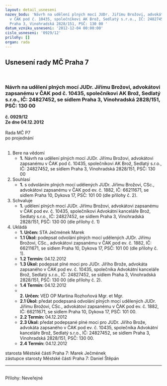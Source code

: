 ```yaml
---
layout: detail_usneseni
nazev_bodu: 'Návrh na udělení plných mocí JUDr. Jiřímu Brožovi, advokátovi zapsanému
  v ČAK pod č. 10435, společníkovi AK Brož, Sedlatý s.r.o., IČ: 24827452, se sídlem
  Praha 3, Vinohradská 2828/151, PSČ: 130 00 '
datum_vzniku_usneseni: '2012-12-04 00:00:00'
cislo_usneseni: '0929/12'
prilohy: []
organ: rada
---
```

<div id="ucUsn_pList" class="usn">
	<span><h2>Usnesení rady MČ Praha 7 </h2>
<br></span><div class="standBody">
<span><h3>Návrh na udělení plných mocí JUDr. Jiřímu Brožovi, advokátovi zapsanému v ČAK pod č. 10435, společníkovi AK Brož, Sedlatý s.r.o., IČ: 24827452, se sídlem Praha 3, Vinohradská 2828/151, PSČ: 130 00 </h3></span><div class="center">
		<strong>č. 0929/12</strong><br>
	</div>
<div class="center">
		<strong>Ze dne 04.12.2012</strong><br><br>
	</div>Rada MČ P7<br> po projednání<br><br><ol>
<li>Bere na vědomí<ul><li>
<strong>1.</strong> Návrh na udělení plných mocí JUDr. Jiřímu Brožovi, advokátovi zapsanému v ČAK pod č. 10435, společníkovi AK Brož, Sedlatý s.r.o., IČ: 24827452, se sídlem Praha 3, Vinohradská 2828/151, PSČ: 130 00 </li></ul>
</li>
<li>Souhlasí<ul><li>
<strong>1.</strong> s odvoláním plných mocí udělených JUDr. Jiřímu Brožovi, CSc., advokátovi zapsanému v ČAK pod ev. č. 1882, IČ: 66211671, se sídlem Praha 10, Dykova 17, PSČ: 101 00 (dle přílohy č. 2).</li></ul>
</li>
<li>Schvaluje<ul><li>
<strong>1.</strong> udělení plných mocí JUDr. Jiřímu Brožovi, advokátovi zapsanému v ČAK pod ev. č. 10435, společníkovi Advokátní kanceláře Brož, Sedlatý s.r.o., IČ: 24827452, se sídlem Praha 3, Vinohradská 2828/151, PSČ: 130 00 (dle přílohy č. 1)</li></ul>
</li>
<li>Ukládá<ul>
<li>
<strong>1. Určen: </strong>STA Ječmének Marek</li>
<li>
<strong>1.1 Úkol: </strong>podepsat odvolání plných mocí udělených JUDr. Jiřímu Brožovi, CSc., advokátovi zapsanému v ČAK pod ev. č. 1882, IČ: 66211671, se sídlem Praha 10, Dykova 17, PSČ: 101 00 (dle přílohy č. 1).</li>
<li>
<strong>1.2 Termín: </strong>04.12.2012</li>
<li>
<strong>1.3 Úkol: </strong>podepsat plné moci pro JUDr. Jiřího Brože, advokáta zapsaného v ČAK pod ev. č. 10435, společníka Advokátní kanceláře Brož, Sedlatý s.r.o., IČ: 24827452, se sídlem Praha 3, Vinohradská 2828/151, PSČ: 130 00 (dle přílohy č. 2). </li>
<li>
<strong>1.4 Termín: </strong>04.12.2012</li>
<li>
<strong><br>2. Určen: </strong>VED OP Martina Rozhoňová Mgr. et Mgr.</li>
<li>
<strong>2.1 Úkol: </strong>předat podepsaná odvolání plných mocí udělených JUDr. Jiřímu Brožovi, CSc., advokátovi zapsanému v ČAK pod ev. č. 1882, IČ: 66211671, se sídlem Praha 10, Dykova 17, PSČ: 101 00. </li>
<li>
<strong>2.2 Termín: </strong>04.12.2012</li>
<li>
<strong>2.3 Úkol: </strong>předat podepsané plné moci pro JUDr. Jiřího Brože, advokáta zapsaného v ČAK pod ev. č. 10435, společníka Advokátní kanceláře Brož, Sedlatý s.r.o., IČ: 24827452, se sídlem Praha 3, Vinohradská 2828/151, PSČ: 130 00.</li>
<li>
<strong>2.4 Termín: </strong>04.12.2012</li>
</ul>
</li>
</ol>starosta Městské části Praha 7: Marek Ječmének<br>zástupce starosty Městské části Praha 7: Daniel Štěpán <hr>
<br>Přílohy: Neveřejné</div>
</div>